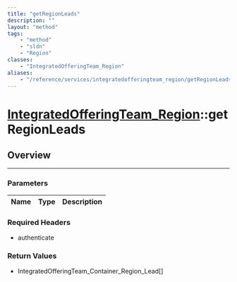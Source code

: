 ```yaml
---
title: "getRegionLeads"
description: ""
layout: "method"
tags:
    - "method"
    - "sldn"
    - "Region"
classes:
    - "IntegratedOfferingTeam_Region"
aliases:
    - "/reference/services/integratedofferingteam_region/getRegionLeads"
---
```

# [IntegratedOfferingTeam_Region](/reference/services/IntegratedOfferingTeam_Region)::getRegionLeads




## Overview 


-----

### Parameters 
|Name | Type | Description |
| --- | --- | --- |


### Required Headers
* authenticate


### Return Values
* IntegratedOfferingTeam_Container_Region_Lead[]




